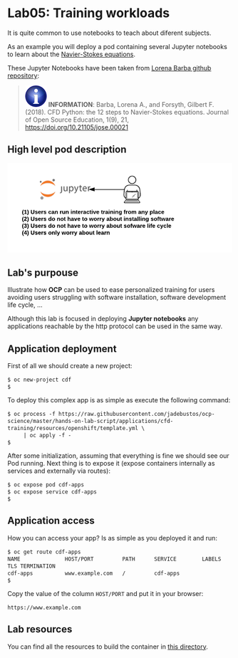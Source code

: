 # Lab05: Training workloads

It is quite common to use notebooks to teach about diferent subjects.

As an example you will deploy a pod containing several Jupyter notebooks to learn about the [Navier-Stokes equations](https://en.wikipedia.org/wiki/Navier%E2%80%93Stokes_equations).

These Jupyter Notebooks have been taken from [Lorena Barba github repository](https://github.com/barbagroup/CFDPython):

> ![INFORMATION](../imgs/information-icon.png) **INFORMATION**: Barba, Lorena A., and Forsyth, Gilbert F. (2018). CFD Python: the 12 steps to Navier-Stokes equations. Journal of Open Source Education, 1(9), 21, https://doi.org/10.21105/jose.00021

## High level pod description

![training](imgs/training.png)

## Lab's purpouse

Illustrate how **OCP** can be used to ease personalized training for users avoiding users struggling with software installation, software development life cycle, ...

Although this lab is focused in deploying **Jupyter notebooks** any applications reachable by the http protocol can be used in the same way.

## Application deployment

First of all we should create a new project:

```
$ oc new-project cdf
$
```

To deploy this complex app is as simple as execute the following command:

```
$ oc process -f https://raw.githubusercontent.com/jadebustos/ocp-science/master/hands-on-lab-script/applications/cfd-training/resources/openshift/template.yml \
     | oc apply -f -
$
```

After some initialization, assuming that everything is fine we should see our Pod running. Next thing is to expose it (expose containers internally as services and externally via routes):

```
$ oc expose pod cdf-apps
$ oc expose service cdf-apps
$
```

## Application access

How you can access your app? Is as simple as you deployed it and run:

```
$ oc get route cdf-apps
NAME              HOST/PORT         PATH      SERVICE        LABELS    TLS TERMINATION
cdf-apps          www.example.com   /         cdf-apps
$
```

Copy the value of the column `HOST/PORT` and put it in your browser:

```
https://www.example.com
```

## Lab resources

You can find all the resources to build the container in [this directory](https://github.com/jadebustos/ocp-science/tree/master/hands-on-lab-script/applications/cfd-training/resources).

